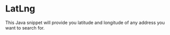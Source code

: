# LatLng
This Java snippet will provide you latitude and longitude of any address you want to search for.
